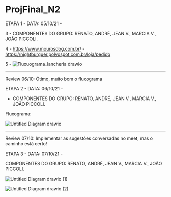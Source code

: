 # ProjFinal_N2

ETAPA 1 - DATA: 05/10/21 - 

3 - COMPONENTES DO GRUPO: RENATO, ANDRÉ, JEAN V., MARCIA V., JOÃO PICCOLI.

4 - https://www.mourosdog.com.br/   -  https://nightburguer.polvospot.com.br/loja/pedido

5 - ![Fluxuograma_lancheria drawio](https://user-images.githubusercontent.com/89554549/136126268-9eb6fd84-58fb-45b4-917f-573f675f7858.png)

______________________________________________
Review 06/10: Ótimo, muito bom o fluxograma

ETAPA 2 - DATA: 06/10/21 - 

- COMPONENTES DO GRUPO: RENATO, ANDRÉ, JEAN V., MARCIA V., JOÃO PICCOLI.

Fluxograma:


![Untitled Diagram drawio](https://user-images.githubusercontent.com/89554714/136304198-c8674a84-6404-4754-99d9-2769aae2e564.png)
____________________________________________
Review 07/10:
Implementar as sugestões conversadas no meet, mas o caminho está certo!

ETAPA 3 - DATA: 07/10/21 - 

COMPONENTES DO GRUPO: RENATO, ANDRÉ, JEAN V., MARCIA V., JOÃO PICCOLI.


![Untitled Diagram drawio (1)](https://user-images.githubusercontent.com/89554714/136480035-902ba02e-5e22-4a70-866f-1d227c540444.png)

![Untitled Diagram drawio (2)](https://user-images.githubusercontent.com/89554714/136480075-65311a3e-41c6-47fd-ae5b-a264f3f9e9fa.png)
